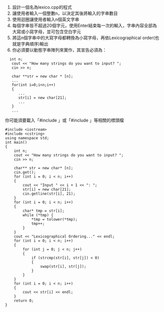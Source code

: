 1. 設計一個名為lexico.cpp的程式
2. 讓使用者輸入一個整數n，以決定其後將輸入的字串數目
3. 使用迴圈讓使用者輸入n個英文字串
4. 每個字串皆不超過20個字元，使用Enter結束每一次的輸入，字串內容全部為大寫或小寫字母，並可包含空白字元
5. 將這n個字串中的大寫字母都轉換為小寫字母，再依Lexicographical order(也就是字典順序)輸出
6. 你必須要以動態字串陣列來實作，其宣告必須為：
```
  int n;
   cout << "How many strings do you want to input? ";
   cin >> n;
 
   char **str = new char * [n];
   ...
   for(int i=0;i<n;i++)
   {
      ...
      str[i] = new char[21];
      ...
   }
   ...
```
你可能須要載入「#include <string>」或「#include <cstring>」等相關的標頭檔<br>

```
#include <iostream>
#include <cstring>
using namespace std;
int main()
{
    int n;
    cout << "How many strings do you want to input? ";
    cin >> n;

    char** str = new char* [n];
    cin.get();
    for (int i = 0; i < n; i++)
    {
        cout << "Input " << i + 1 << ": ";
        str[i] = new char[21];
        cin.getline(str[i], 21);
    }
    for (int i = 0; i < n; i++)
    {
        char* tmp = str[i];
        while (*tmp) {
            *tmp = tolower(*tmp);
            tmp++;
        }
    }
    cout << "Lexicographical Ordering..." << endl;
    for (int i = 0; i < n; i++)
    {
        for (int j = 0; j < n; j++)
        {
            if (strcmp(str[i], str[j]) < 0)
            {
                swap(str[i], str[j]);
            }
        }
    }
    for (int i = 0; i < n; i++)
    {
        cout << str[i] << endl;
    }
    return 0;
}
```
  
